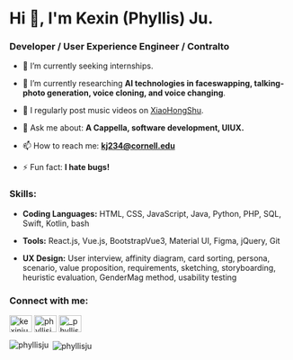 <h1 align="left">Hi 👋, I'm Kexin (Phyllis) Ju.</h1>
<h3 align="left">Developer / User Experience Engineer / Contralto</h3>

- 🔭 I’m currently seeking internships.

- 🌱 I’m currently researching **AI technologies in faceswapping, talking-photo generation, voice cloning, and voice changing**.

- 📝 I regularly post music videos on [XiaoHongShu](https://www.xiaohongshu.com/user/profile/5db530c00000000001008a08?xhsshare=CopyLink&appuid=5db530c00000000001008a08&apptime=1657227649).

- 💬 Ask me about: **A Cappella, software development, UIUX.**

- 📫 How to reach me: **kj234@cornell.edu**


- ⚡ Fun fact: **I hate bugs!**

<h3 align="left">Skills:</h3>

- **Coding Languages:** HTML, CSS, JavaScript, Java, Python, PHP, SQL, Swift, Kotlin, bash

- **Tools:** React.js, Vue.js, BootstrapVue3, Material UI, Figma, jQuery, Git

- **UX Design:** User interview, affinity diagram, card sorting, persona, scenario, value proposition, requirements, sketching, storyboarding, heuristic evaluation, GenderMag method, usability testing

<h3 align="left">Connect with me:</h3>
<p align="left">
<a href="https://linkedin.com/in/kexin-ju-2572a7235" target="_blank"><img align="center" src="https://raw.githubusercontent.com/rahuldkjain/github-profile-readme-generator/master/src/images/icons/Social/linked-in-alt.svg" alt="kexinju" height="30" width="40" /></a>
<a href="https://www.instagram.com/_phyllisju_" target="_blank"><img align="center" src="https://raw.githubusercontent.com/rahuldkjain/github-profile-readme-generator/master/src/images/icons/Social/instagram.svg" alt="phyllisju" height="30" width="40" /></a>
<a href="https://twitter.com/Phylliiiis" target="_blank"><img align="center" src="https://raw.githubusercontent.com/rahuldkjain/github-profile-readme-generator/master/src/images/icons/Social/twitter.svg" alt="_phyllisju_" height="30" width="40" /></a>
</p>

<p><img align="left" src="https://github-readme-stats.vercel.app/api/top-langs?username=phyllisju&show_icons=true&locale=en&layout=compact" alt="phyllisju" /></p>

<p>&nbsp;<img align="center" src="https://github-readme-stats.vercel.app/api?username=phyllisju&show_icons=true&locale=en" alt="phyllisju" /></p>

